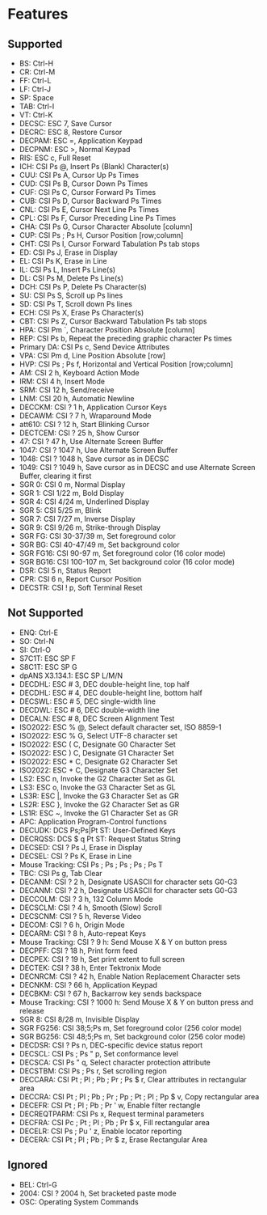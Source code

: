 

# Features

## Supported
- BS: Ctrl-H
- CR: Ctrl-M
- FF: Ctrl-L
- LF: Ctrl-J
- SP: Space
- TAB: Ctrl-I
- VT: Ctrl-K
- DECSC: ESC 7, Save Cursor
- DECRC: ESC 8, Restore Cursor
- DECPAM: ESC =, Application Keypad
- DECPNM: ESC >, Normal Keypad
- RIS: ESC c, Full Reset
- ICH: CSI Ps @, Insert Ps (Blank) Character(s)
- CUU: CSI Ps A, Cursor Up Ps Times
- CUD: CSI Ps B, Cursor Down Ps Times
- CUF: CSI Ps C, Cursor Forward Ps Times
- CUB: CSI Ps D, Cursor Backward Ps Times
- CNL: CSI Ps E, Cursor Next Line Ps Times
- CPL: CSI Ps F, Cursor Preceding Line Ps Times
- CHA: CSI Ps G, Cursor Character Absolute \[column\]
- CUP: CSI Ps ; Ps H, Cursor Position \[row;column\]
- CHT: CSI Ps I, Cursor Forward Tabulation Ps tab stops
- ED: CSI Ps J, Erase in Display
- EL: CSI Ps K, Erase in Line
- IL: CSI Ps L, Insert Ps Line(s)
- DL: CSI Ps M, Delete Ps Line(s)
- DCH: CSI Ps P, Delete Ps Character(s)
- SU: CSI Ps S, Scroll up Ps lines
- SD: CSI Ps T, Scroll down Ps lines
- ECH: CSI Ps X, Erase Ps Character(s)
- CBT: CSI Ps Z, Cursor Backward Tabulation Ps tab stops
- HPA: CSI Pm `, Character Position Absolute \[column\]
- REP: CSI Ps b, Repeat the preceding graphic character Ps times
- Primary DA: CSI Ps c, Send Device Attributes
- VPA: CSI Pm d, Line Position Absolute \[row\]
- HVP: CSI Ps ; Ps f, Horizontal and Vertical Position \[row;column\]
- AM: CSI 2 h, Keyboard Action Mode
- IRM: CSI 4 h, Insert Mode
- SRM: CSI 12 h, Send/receive
- LNM: CSI 20 h, Automatic Newline
- DECCKM: CSI ? 1 h, Application Cursor Keys
- DECAWM: CSI ? 7 h, Wraparound Mode
- att610: CSI ? 12 h, Start Blinking Cursor
- DECTCEM: CSI ? 25 h, Show Cursor
- 47: CSI ? 47 h, Use Alternate Screen Buffer
- 1047: CSI ? 1047 h, Use Alternate Screen Buffer
- 1048: CSI ? 1048 h, Save cursor as in DECSC
- 1049: CSI ? 1049 h, Save cursor as in DECSC and use Alternate Screen Buffer, clearing it first
- SGR 0: CSI 0 m, Normal Display
- SGR 1: CSI 1/22 m, Bold Display
- SGR 4: CSI 4/24 m, Underlined Display
- SGR 5: CSI 5/25 m, Blink
- SGR 7: CSI 7/27 m, Inverse Display
- SGR 9: CSI 9/26 m, Strike-through Display
- SGR FG: CSI 30-37/39 m, Set foreground color
- SGR BG: CSI 40-47/49 m, Set background color
- SGR FG16: CSI 90-97 m, Set foreground color (16 color mode)
- SGR BG16: CSI 100-107 m, Set background color (16 color mode)
- DSR: CSI 5 n, Status Report
- CPR: CSI 6 n, Report Cursor Position
- DECSTR: CSI ! p, Soft Terminal Reset

## Not Supported
- ENQ: Ctrl-E
- SO: Ctrl-N
- SI: Ctrl-O
- S7C1T: ESC SP F
- S8C1T: ESC SP G
- dpANS X3.134.1: ESC SP L/M/N
- DECDHL: ESC # 3, DEC double-height line, top half
- DECDHL: ESC # 4, DEC double-height line, bottom half
- DECSWL: ESC # 5, DEC single-width line
- DECDWL: ESC # 6, DEC double-width line
- DECALN: ESC # 8, DEC Screen Alignment Test
- ISO2022: ESC % @, Select default character set, ISO 8859-1
- ISO2022: ESC % G, Select UTF-8 character set
- ISO2022: ESC ( C, Designate G0 Character Set
- ISO2022: ESC ) C, Designate G1 Character Set
- ISO2022: ESC * C, Designate G2 Character Set
- ISO2022: ESC + C, Designate G3 Character Set
- LS2: ESC n, Invoke the G2 Character Set as GL
- LS3: ESC o, Invoke the G3 Character Set as GL
- LS3R: ESC |, Invoke the G3 Character Set as GR
- LS2R: ESC }, Invoke the G2 Character Set as GR
- LS1R: ESC ~, Invoke the G1 Character Set as GR
- APC: Application Program-Control functions
- DECUDK: DCS Ps;Ps|Pt ST: User-Defined Keys
- DECRQSS: DCS $ q Pt ST: Request Status String
- DECSED: CSI ? Ps J, Erase in Display
- DECSEL: CSI ? Ps K, Erase in Line
- Mouse Tracking: CSI Ps ; Ps ; Ps ; Ps ; Ps T
- TBC: CSI Ps g, Tab Clear
- DECANM: CSI ? 2 h, Designate USASCII for character sets G0-G3
- DECANM: CSI ? 2 h, Designate USASCII for character sets G0-G3
- DECCOLM: CSI ? 3 h, 132 Column Mode
- DECSCLM: CSI ? 4 h, Smooth (Slow) Scroll
- DECSCNM: CSI ? 5 h, Reverse Video
- DECOM: CSI ? 6 h, Origin Mode
- DECARM: CSI ? 8 h, Auto-repeat Keys
- Mouse Tracking: CSI ? 9 h: Send Mouse X & Y on button press
- DECPFF: CSI ? 18 h, Print form feed
- DECPEX: CSI ? 19 h, Set print extent to full screen
- DECTEK: CSI ? 38 h, Enter Tektronix Mode
- DECNRCM: CSI ? 42 h, Enable Nation Replacement Character sets
- DECNKM: CSI ? 66 h, Application Keypad
- DECBKM: CSI ? 67 h, Backarrow key sends backspace
- Mouse Tracking: CSI ? 1000 h: Send Mouse X & Y on button press and release
- SGR 8: CSI 8/28 m, Invisible Display
- SGR FG256: CSI 38;5;Ps m, Set foreground color (256 color mode)
- SGR BG256: CSI 48;5;Ps m, Set background color (256 color mode)
- DECDSR: CSI ? Ps n, DEC-specific device status report
- DECSCL: CSI Ps ; Ps " p, Set conformance level
- DECSCA: CSI Ps " q, Select character protection attribute
- DECSTBM: CSI Ps ; Ps r, Set scrolling region
- DECCARA: CSI Pt ; Pl ; Pb ; Pr ; Ps $ r, Clear attributes in rectangular area
- DECCRA: CSI Pt ; Pl ; Pb ; Pr ; Pp ; Pt ; Pl ; Pp $ v, Copy rectangular area
- DECEFR: CSI Pt ; Pl ; Pb ; Pr ' w, Enable filter rectangle
- DECREQTPARM: CSI Ps x, Request terminal parameters
- DECFRA: CSI Pc ; Pt ; Pl ; Pb ; Pr $ x, Fill rectangular area
- DECELR: CSI Ps ; Pu ' z, Enable locator reporting
- DECERA: CSI Pt ; Pl ; Pb ; Pr $ z, Erase Rectangular Area

## Ignored
- BEL: Ctrl-G
- 2004: CSI ? 2004 h, Set bracketed paste mode
- OSC: Operating System Commands
